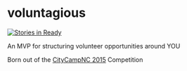 # voluntagious
[![Stories in Ready](https://badge.waffle.io/ashumz/voluntagious.svg?label=build&title=Build)](http://waffle.io/ashumz/voluntagious)

An MVP for structuring volunteer opportunities around YOU

Born out of the [CityCampNC 2015](http://citycampnc.org) Competition
